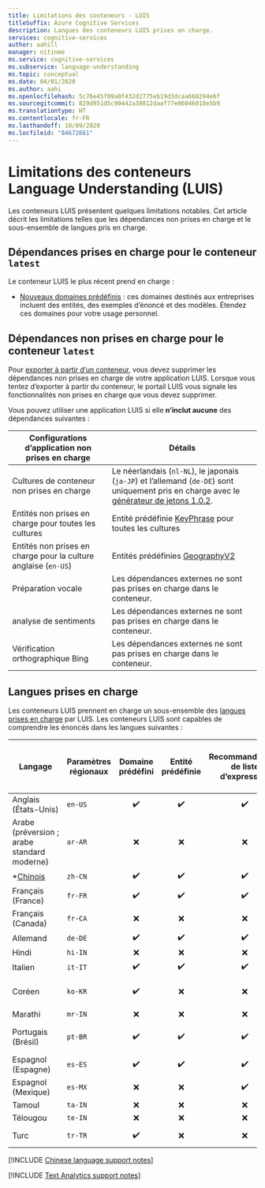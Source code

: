 ```yaml
---
title: Limitations des conteneurs - LUIS
titleSuffix: Azure Cognitive Services
description: Langues des conteneurs LUIS prises en charge.
services: cognitive-services
author: aahill
manager: nitinme
ms.service: cognitive-services
ms.subservice: language-understanding
ms.topic: conceptual
ms.date: 04/01/2020
ms.author: aahi
ms.openlocfilehash: 5c76e45f09a0f432d2775eb19d3dcaa668294e6f
ms.sourcegitcommit: 829d951d5c90442a38012daaf77e86046018e5b9
ms.translationtype: HT
ms.contentlocale: fr-FR
ms.lasthandoff: 10/09/2020
ms.locfileid: "84672661"
---
```

# <a name="language-understanding-luis-container-limitations"></a>Limitations des conteneurs Language Understanding (LUIS)

Les conteneurs LUIS présentent quelques limitations notables. Cet article décrit les limitations telles que les dépendances non prises en charge et le sous-ensemble de langues pris en charge.

## <a name="supported-dependencies-for-latest-container"></a>Dépendances prises en charge pour le conteneur `latest`

Le conteneur LUIS le plus récent prend en charge :

* [Nouveaux domaines prédéfinis](luis-reference-prebuilt-domains.md) : ces domaines destinés aux entreprises incluent des entités, des exemples d’énoncé et des modèles. Étendez ces domaines pour votre usage personnel.

## <a name="unsupported-dependencies-for-latest-container"></a>Dépendances non prises en charge pour le conteneur `latest`

Pour [exporter à partir d’un conteneur](luis-container-howto.md#export-packaged-app-from-luis), vous devez supprimer les dépendances non prises en charge de votre application LUIS. Lorsque vous tentez d’exporter à partir du conteneur, le portail LUIS vous signale les fonctionnalités non prises en charge que vous devez supprimer.

Vous pouvez utiliser une application LUIS si elle **n’inclut aucune** des dépendances suivantes :

Configurations d’application non prises en charge|Détails|
|--|--|
|Cultures de conteneur non prises en charge| Le néerlandais (`nl-NL`), le japonais (`ja-JP`) et l’allemand (`de-DE`) sont uniquement pris en charge avec le [générateur de jetons 1.0.2](luis-language-support.md#custom-tokenizer-versions).|
|Entités non prises en charge pour toutes les cultures|Entité prédéfinie [KeyPhrase](luis-reference-prebuilt-keyphrase.md) pour toutes les cultures|
|Entités non prises en charge pour la culture anglaise (`en-US`)|Entités prédéfinies [GeographyV2](luis-reference-prebuilt-geographyV2.md)|
|Préparation vocale|Les dépendances externes ne sont pas prises en charge dans le conteneur.|
|analyse de sentiments|Les dépendances externes ne sont pas prises en charge dans le conteneur.|
|Vérification orthographique Bing|Les dépendances externes ne sont pas prises en charge dans le conteneur.|

## <a name="languages-supported"></a>Langues prises en charge

Les conteneurs LUIS prennent en charge un sous-ensemble des [langues prises en charge](luis-language-support.md#languages-supported) par LUIS. Les conteneurs LUIS sont capables de comprendre les énoncés dans les langues suivantes :

| Langage | Paramètres régionaux | Domaine prédéfini | Entité prédéfinie | Recommandations de liste d’expression | \**[Analyse de texte](../text-analytics/language-support.md)<br>(Sentiment et<br>mots clés)|
|--|--|:--:|:--:|:--:|:--:|
| Anglais (États-Unis) | `en-US` | ✔️ | ✔️ | ✔️ | ✔️ |
| Arabe (préversion ; arabe standard moderne) |`ar-AR`|❌|❌|❌|❌|
| *[Chinois](#chinese-support-notes) |`zh-CN` | ✔️ | ✔️ | ✔️ | ❌ |
| Français (France) |`fr-FR` | ✔️ | ✔️ | ✔️ | ✔️ |
| Français (Canada) |`fr-CA` | ❌ | ❌ | ❌ | ✔️ |
| Allemand |`de-DE` | ✔️ | ✔️ | ✔️ | ✔️ |
| Hindi | `hi-IN`| ❌ | ❌ | ❌ | ❌ |
| Italien |`it-IT` | ✔️ | ✔️ | ✔️ | ✔️ |
| Coréen |`ko-KR` | ✔️ | ❌ | ❌ | *Expression clé* uniquement |
| Marathi | `mr-IN`|❌|❌|❌|❌|
| Portugais (Brésil) |`pt-BR` | ✔️ | ✔️ | ✔️ | pas toutes les sous-cultures |
| Espagnol (Espagne) |`es-ES` | ✔️ | ✔️ |✔️|✔️|
| Espagnol (Mexique)|`es-MX` | ❌ | ❌ |✔️|✔️|
| Tamoul | `ta-IN`|❌|❌|❌|❌|
| Télougou | `te-IN`|❌|❌|❌|❌|
| Turc | `tr-TR` |✔️| ❌ | ❌ | *Sentiment* uniquement |

[!INCLUDE [Chinese language support notes](includes/chinese-language-support-notes.md)]

[!INCLUDE [Text Analytics support notes](includes/text-analytics-support-notes.md)]
